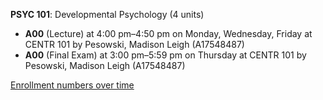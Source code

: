 **PSYC 101**: Developmental Psychology (4 units)

- **A00** (Lecture) at 4:00 pm–4:50 pm on Monday, Wednesday, Friday at CENTR 101 by Pesowski, Madison Leigh (A17548487)
- **A00** (Final Exam) at 3:00 pm–5:59 pm on Thursday at CENTR 101 by Pesowski, Madison Leigh (A17548487)

[Enrollment numbers over time](./PSYC101.tsv)
